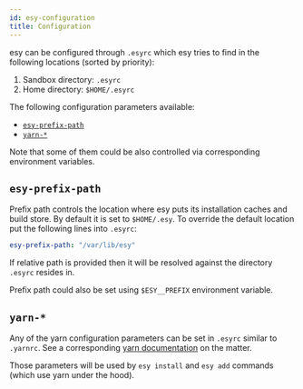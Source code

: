 ```yaml
---
id: esy-configuration
title: Configuration
---
```


esy can be configured through `.esyrc` which esy tries to find in the following
locations (sorted by priority):

1. Sandbox directory: `.esyrc`
2. Home directory: `$HOME/.esyrc`

The following configuration parameters available:

<!-- START doctoc generated TOC please keep comment here to allow auto update -->
<!-- DON'T EDIT THIS SECTION, INSTEAD RE-RUN doctoc TO UPDATE -->

- [`esy-prefix-path`](#esy-prefix-path)
- [`yarn-*`](#yarn-)

<!-- END doctoc generated TOC please keep comment here to allow auto update -->

Note that some of them could be also controlled via corresponding environment
variables.

## `esy-prefix-path`

Prefix path controls the location where esy puts its installation caches and
build store. By default it is set to `$HOME/.esy`. To override the default
location put the following lines into `.esyrc`:

```yaml
esy-prefix-path: "/var/lib/esy"
```

If relative path is provided then it will be resolved against the directory
`.esyrc` resides in.

Prefix path could also be set using `$ESY__PREFIX` environment variable.

## `yarn-*`

Any of the yarn configuration parameters can be set in `.esyrc` similar to
`.yarnrc`. See a corresponding [yarn
documentation](https://yarnpkg.com/en/docs/yarnrc) on the matter.

Those parameters will be used by `esy install` and `esy add` commands (which use
yarn under the hood).

